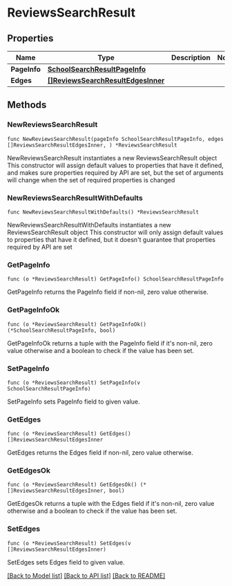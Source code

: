 # ReviewsSearchResult

## Properties

Name | Type | Description | Notes
------------ | ------------- | ------------- | -------------
**PageInfo** | [**SchoolSearchResultPageInfo**](SchoolSearchResultPageInfo.md) |  | 
**Edges** | [**[]ReviewsSearchResultEdgesInner**](ReviewsSearchResultEdgesInner.md) |  | 

## Methods

### NewReviewsSearchResult

`func NewReviewsSearchResult(pageInfo SchoolSearchResultPageInfo, edges []ReviewsSearchResultEdgesInner, ) *ReviewsSearchResult`

NewReviewsSearchResult instantiates a new ReviewsSearchResult object
This constructor will assign default values to properties that have it defined,
and makes sure properties required by API are set, but the set of arguments
will change when the set of required properties is changed

### NewReviewsSearchResultWithDefaults

`func NewReviewsSearchResultWithDefaults() *ReviewsSearchResult`

NewReviewsSearchResultWithDefaults instantiates a new ReviewsSearchResult object
This constructor will only assign default values to properties that have it defined,
but it doesn't guarantee that properties required by API are set

### GetPageInfo

`func (o *ReviewsSearchResult) GetPageInfo() SchoolSearchResultPageInfo`

GetPageInfo returns the PageInfo field if non-nil, zero value otherwise.

### GetPageInfoOk

`func (o *ReviewsSearchResult) GetPageInfoOk() (*SchoolSearchResultPageInfo, bool)`

GetPageInfoOk returns a tuple with the PageInfo field if it's non-nil, zero value otherwise
and a boolean to check if the value has been set.

### SetPageInfo

`func (o *ReviewsSearchResult) SetPageInfo(v SchoolSearchResultPageInfo)`

SetPageInfo sets PageInfo field to given value.


### GetEdges

`func (o *ReviewsSearchResult) GetEdges() []ReviewsSearchResultEdgesInner`

GetEdges returns the Edges field if non-nil, zero value otherwise.

### GetEdgesOk

`func (o *ReviewsSearchResult) GetEdgesOk() (*[]ReviewsSearchResultEdgesInner, bool)`

GetEdgesOk returns a tuple with the Edges field if it's non-nil, zero value otherwise
and a boolean to check if the value has been set.

### SetEdges

`func (o *ReviewsSearchResult) SetEdges(v []ReviewsSearchResultEdgesInner)`

SetEdges sets Edges field to given value.



[[Back to Model list]](../README.md#documentation-for-models) [[Back to API list]](../README.md#documentation-for-api-endpoints) [[Back to README]](../README.md)



